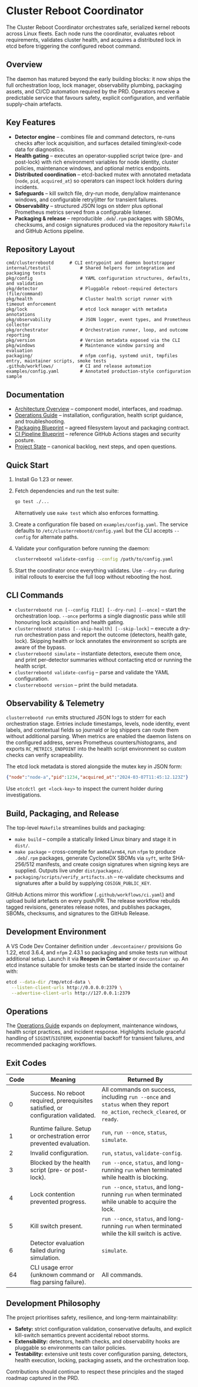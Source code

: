 # Cluster Reboot Coordinator

The Cluster Reboot Coordinator orchestrates safe, serialized kernel reboots across Linux fleets.  Each node runs the
coordinator, evaluates reboot requirements, validates cluster health, and acquires a distributed lock in etcd before
triggering the configured reboot command.

## Overview

The daemon has matured beyond the early building blocks: it now ships the full orchestration loop, lock manager,
observability plumbing, packaging assets, and CI/CD automation required by the PRD.  Operators receive a predictable
service that favours safety, explicit configuration, and verifiable supply-chain artefacts.

## Key Features

- **Detector engine** – combines file and command detectors, re-runs checks after lock acquisition, and surfaces detailed
  timing/exit-code data for diagnostics.
- **Health gating** – executes an operator-supplied script twice (pre- and post-lock) with rich environment variables for
  node identity, cluster policies, maintenance windows, and optional metrics endpoints.
- **Distributed coordination** – etcd-backed mutex with annotated metadata (`node`, `pid`, `acquired_at`) so operators can
  inspect lock holders during incidents.
- **Safeguards** – kill switch file, dry-run mode, deny/allow maintenance windows, and configurable retry/jitter for
  transient failures.
- **Observability** – structured JSON logs on stderr plus optional Prometheus metrics served from a configurable listener.
- **Packaging & release** – reproducible `.deb`/`.rpm` packages with SBOMs, checksums, and cosign signatures produced via
  the repository `Makefile` and GitHub Actions pipeline.

## Repository Layout

```
cmd/clusterrebootd      # CLI entrypoint and daemon bootstrapper
internal/testutil           # Shared helpers for integration and packaging tests
pkg/config                  # YAML configuration structures, defaults, and validation
pkg/detector                # Pluggable reboot-required detectors (file/command)
pkg/health                  # Cluster health script runner with timeout enforcement
pkg/lock                    # etcd lock manager with metadata annotations
pkg/observability           # JSON logger, event types, and Prometheus collector
pkg/orchestrator            # Orchestration runner, loop, and outcome reporting
pkg/version                 # Version metadata exposed via the CLI
pkg/windows                 # Maintenance window parsing and evaluation
packaging/                  # nfpm config, systemd unit, tmpfiles entry, maintainer scripts, smoke tests
.github/workflows/          # CI and release automation
examples/config.yaml        # Annotated production-style configuration sample
```

## Documentation

- [Architecture Overview](docs/ARCHITECTURE.md) – component model, interfaces, and roadmap.
- [Operations Guide](docs/OPERATIONS.md) – installation, configuration, health script guidance, and troubleshooting.
- [Packaging Blueprint](docs/PACKAGING_BLUEPRINT.md) – agreed filesystem layout and packaging contract.
- [CI Pipeline Blueprint](docs/CI_PIPELINE.md) – reference GitHub Actions stages and security posture.
- [Project State](docs/STATE.md) – canonical backlog, next steps, and open questions.

## Quick Start

1. Install Go 1.23 or newer.
2. Fetch dependencies and run the test suite:

   ```bash
   go test ./...
   ```

   Alternatively use `make test` which also enforces formatting.
3. Create a configuration file based on `examples/config.yaml`.  The service defaults to
   `/etc/clusterrebootd/config.yaml` but the CLI accepts `--config` for alternate paths.
4. Validate your configuration before running the daemon:

   ```bash
   clusterrebootd validate-config --config /path/to/config.yaml
   ```

5. Start the coordinator once everything validates.  Use `--dry-run` during initial rollouts to exercise the full loop
   without rebooting the host.

## CLI Commands

- `clusterrebootd run [--config FILE] [--dry-run] [--once]` – start the orchestration loop.  `--once` performs a
  single diagnostic pass while still honouring lock acquisition and health gating.
- `clusterrebootd status [--skip-health] [--skip-lock]` – execute a dry-run orchestration pass and report the outcome
  (detectors, health gate, lock).  Skipping health or lock annotates the environment so scripts are aware of the bypass.
- `clusterrebootd simulate` – instantiate detectors, execute them once, and print per-detector summaries without
  contacting etcd or running the health script.
- `clusterrebootd validate-config` – parse and validate the YAML configuration.
- `clusterrebootd version` – print the build metadata.

## Observability & Telemetry

`clusterrebootd run` emits structured JSON logs to stderr for each orchestration stage.  Entries include timestamps,
levels, node identity, event labels, and contextual fields so journald or log shippers can route them without additional
parsing.  When metrics are enabled the daemon listens on the configured address, serves Prometheus counters/histograms,
and exports `RC_METRICS_ENDPOINT` into the health script environment so custom checks can verify scrapeability.

The etcd lock metadata is stored alongside the mutex key in JSON form:

```json
{"node":"node-a","pid":1234,"acquired_at":"2024-03-07T11:45:12.123Z"}
```

Use `etcdctl get <lock-key>` to inspect the current holder during investigations.

## Build, Packaging, and Release

The top-level `Makefile` streamlines builds and packaging:

- `make build` – compile a statically linked Linux binary and stage it in `dist/`.
- `make package` – cross-compile for `amd64`/`arm64`, run `nfpm` to produce `.deb`/`.rpm` packages, generate CycloneDX
  SBOMs via `syft`, write SHA-256/512 manifests, and create cosign signatures when signing keys are supplied.  Outputs
  live under `dist/packages/`.
- `packaging/scripts/verify_artifacts.sh` – re-validate checksums and signatures after a build by supplying
  `COSIGN_PUBLIC_KEY`.

GitHub Actions mirror this workflow (`.github/workflows/ci.yaml`) and upload build artefacts on every push/PR.  The
release workflow rebuilds tagged revisions, generates release notes, and publishes packages, SBOMs, checksums, and
signatures to the GitHub Release.

## Development Environment

A VS Code Dev Container definition under `.devcontainer/` provisions Go 1.22, etcd 3.6.4, and `nfpm` 2.43.1 so packaging
and smoke tests run without additional setup.  Launch it via **Reopen in Container** or `devcontainer up`.  An etcd
instance suitable for smoke tests can be started inside the container with:

```bash
etcd --data-dir /tmp/etcd-data \
  --listen-client-urls http://0.0.0.0:2379 \
  --advertise-client-urls http://127.0.0.1:2379
```

## Operations

The [Operations Guide](docs/OPERATIONS.md) expands on deployment, maintenance windows, health script practices, and
incident response.  Highlights include graceful handling of `SIGINT`/`SIGTERM`, exponential backoff for transient
failures, and recommended packaging workflows.

## Exit Codes

| Code | Meaning | Returned By |
| ---- | ------- | ----------- |
| 0 | Success. No reboot required, prerequisites satisfied, or configuration validated. | All commands on success, including `run --once` and `status` when they report `no_action`, `recheck_cleared`, or `ready`. |
| 1 | Runtime failure. Setup or orchestration error prevented evaluation. | `run`, `run --once`, `status`, `simulate`. |
| 2 | Invalid configuration. | `run`, `status`, `validate-config`. |
| 3 | Blocked by the health script (pre- or post-lock). | `run --once`, `status`, and long-running `run` when terminated while health is blocking. |
| 4 | Lock contention prevented progress. | `run --once`, `status`, and long-running `run` when terminated while unable to acquire the lock. |
| 5 | Kill switch present. | `run --once`, `status`, and long-running `run` when terminated while the kill switch is active. |
| 6 | Detector evaluation failed during simulation. | `simulate`. |
| 64 | CLI usage error (unknown command or flag parsing failure). | All commands. |

## Development Philosophy

The project prioritises safety, resilience, and long-term maintainability:

- **Safety:** strict configuration validation, conservative defaults, and explicit kill-switch semantics prevent accidental
  reboot storms.
- **Extensibility:** detectors, health checks, and observability hooks are pluggable so environments can tailor policies.
- **Testability:** extensive unit tests cover configuration parsing, detectors, health execution, locking, packaging
  assets, and the orchestration loop.

Contributions should continue to respect these principles and the staged roadmap captured in the PRD.
